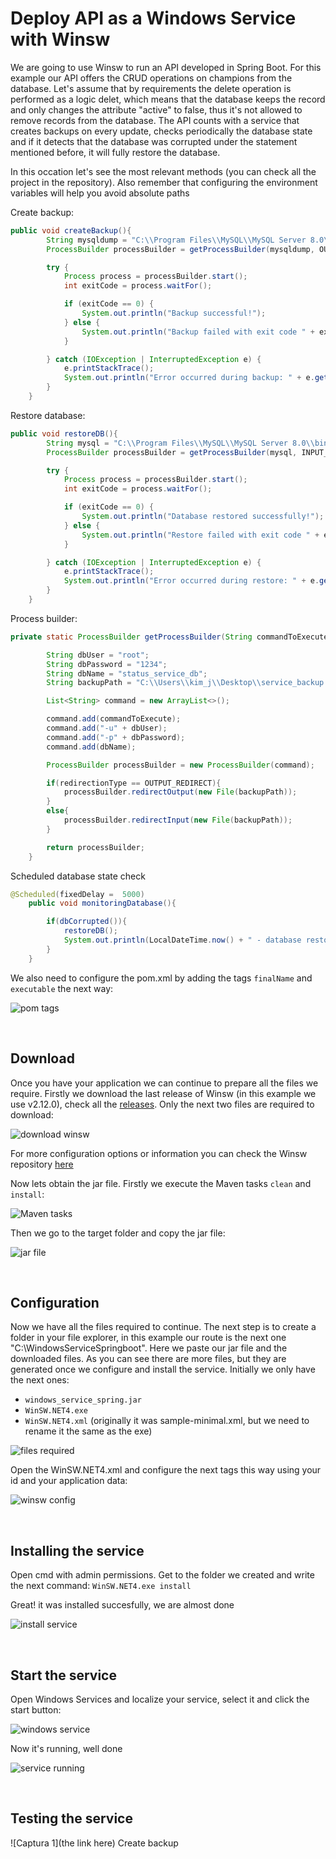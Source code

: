 # Deploy API as a Windows Service with Winsw

We are going to use Winsw to run an API developed in Spring Boot. For this example our API offers the CRUD operations on champions from the database. Let's assume that by requirements 
the delete operation is performed as a logic delet, which means that the database keeps the record and only changes the attribute "active" to false, thus it's not allowed to remove records
from the database.
The API counts with a service that creates backups on every update, checks periodically the database state and if it detects that the database was corrupted under the statement 
mentioned before, it will fully restore the database.

In this occation let's see the most relevant methods (you can check all the project in the repository). Also remember that configuring the environment variables will help you
avoid absolute paths

Create backup:
```java
public void createBackup(){
        String mysqldump = "C:\\Program Files\\MySQL\\MySQL Server 8.0\\bin\\mysqldump";
        ProcessBuilder processBuilder = getProcessBuilder(mysqldump, OUTPUT_REDIRECT);

        try {
            Process process = processBuilder.start();
            int exitCode = process.waitFor();

            if (exitCode == 0) {
                System.out.println("Backup successful!");
            } else {
                System.out.println("Backup failed with exit code " + exitCode);
            }

        } catch (IOException | InterruptedException e) {
            e.printStackTrace();
            System.out.println("Error occurred during backup: " + e.getMessage());;
        }
    }
```

Restore database:
```java
public void restoreDB(){
        String mysql = "C:\\Program Files\\MySQL\\MySQL Server 8.0\\bin\\mysql";
        ProcessBuilder processBuilder = getProcessBuilder(mysql, INPUT_REDIRECT);

        try {
            Process process = processBuilder.start();
            int exitCode = process.waitFor();

            if (exitCode == 0) {
                System.out.println("Database restored successfully!");
            } else {
                System.out.println("Restore failed with exit code " + exitCode);
            }

        } catch (IOException | InterruptedException e) {
            e.printStackTrace();
            System.out.println("Error occurred during restore: " + e.getMessage());;
        }
    }
```

Process builder:
```java
private static ProcessBuilder getProcessBuilder(String commandToExecute, int redirectionType) {

        String dbUser = "root";
        String dbPassword = "1234";
        String dbName = "status_service_db";
        String backupPath = "C:\\Users\\kim_j\\Desktop\\service_backup.sql";

        List<String> command = new ArrayList<>();

        command.add(commandToExecute);
        command.add("-u" + dbUser);
        command.add("-p" + dbPassword);
        command.add(dbName);

        ProcessBuilder processBuilder = new ProcessBuilder(command);

        if(redirectionType == OUTPUT_REDIRECT){
            processBuilder.redirectOutput(new File(backupPath));
        }
        else{
            processBuilder.redirectInput(new File(backupPath));
        }

        return processBuilder;
    }
```

Scheduled database state check
```java
@Scheduled(fixedDelay =  5000)
    public void monitoringDatabase(){

        if(dbCorrupted()){
            restoreDB();
            System.out.println(LocalDateTime.now() + " - database restored succesfully!");
        }
    }
```

We also need to configure the pom.xml by adding the tags `finalName` and `executable` the next way:

![pom tags](https://github.com/CristopherLodbrok117/api-deployment-as-windows-service/blob/23817d66a4a38dda3a96299d1a0d562187d95983/Screenshots/0%20-%20define%20app%20name%20and%20executable.png)

<br>

## Download 
Once you have your application we can continue to prepare all the files we require. Firstly we download the last release of Winsw (in this example we use v2.12.0), check all the 
[releases](https://github.com/winsw/winsw/releases "Winsw releases"). Only the next two files are required to download:

![download winsw](https://github.com/CristopherLodbrok117/api-deployment-as-windows-service/blob/23817d66a4a38dda3a96299d1a0d562187d95983/Screenshots/3%20-%20download%20winsw.png)

For more configuration options or information you can check the Winsw repository [here](https://github.com/winsw/winsw "Winsw repository")

Now lets obtain the jar file. Firstly we execute the Maven tasks `clean` and `install`:

![Maven tasks](https://github.com/CristopherLodbrok117/api-deployment-as-windows-service/blob/23817d66a4a38dda3a96299d1a0d562187d95983/Screenshots/1%20-%20Maven%20tasks.png)

Then we go to the target folder and copy the jar file:

![jar file](https://github.com/CristopherLodbrok117/api-deployment-as-windows-service/blob/23817d66a4a38dda3a96299d1a0d562187d95983/Screenshots/2%20-%20Copy%20jar%20file.png)

<br>

## Configuration

Now we have all the files required to continue. The next step is to create a folder in your file explorer, in this example our route is the next one "C:\WindowsServiceSpringboot".
Here we paste our jar file and the downloaded files. As you can see there are more files, but they are generated once we configure and install the service. Initially we only have the 
next ones:

* `windows_service_spring.jar`
* `WinSW.NET4.exe`
* `WinSW.NET4.xml` (originally it was sample-minimal.xml, but we need to rename it the same as the exe)

![files required](https://github.com/CristopherLodbrok117/api-deployment-as-windows-service/blob/809f0e99bf3e91353d31912ad24064423fd52eb4/Screenshots/4%20-%20files%20required.png)

Open the WinSW.NET4.xml and configure the next tags this way using your id and your application data:

![winsw config](https://github.com/CristopherLodbrok117/api-deployment-as-windows-service/blob/809f0e99bf3e91353d31912ad24064423fd52eb4/Screenshots/5%20-%20winsw%20xml%20configuration.png)

<br>

## Installing the service

Open cmd with admin permissions. Get to the folder we created and write the next command: `WinSW.NET4.exe install`

Great! it was installed succesfully, we are almost done

![install service](https://github.com/CristopherLodbrok117/api-deployment-as-windows-service/blob/809f0e99bf3e91353d31912ad24064423fd52eb4/Screenshots/6%20-%20Installed%20service.png)

<br>

## Start the service

Open Windows Services and localize your service, select it and click the start button:

![windows service](https://github.com/CristopherLodbrok117/api-deployment-as-windows-service/blob/809f0e99bf3e91353d31912ad24064423fd52eb4/Screenshots/7%20-%20Service%20start.png)

Now it's running, well done

![service running](https://github.com/CristopherLodbrok117/api-deployment-as-windows-service/blob/809f0e99bf3e91353d31912ad24064423fd52eb4/Screenshots/8%20-%20Service%20running.png)

<br>

## Testing the service



![Captura 1](the link here)
Create backup
```java
```
